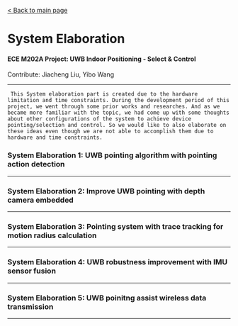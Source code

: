 [< Back to main page](../README.md)

# System Elaboration
#### ECE M202A Project: UWB Indoor Positioning - Select & Control
Contribute: Jiacheng Liu, Yibo Wang

--------------------------------------------------------------------------------------------
     This System elaboration part is created due to the hardware limitation and time constraints. During the development period of this project, we went through some prior works and researches. And as we became more familiar with the topic, we had come up with some thoughts about other configurations of the system to achieve device pointing/selection and control. So we would like to also elaborate on these ideas even though we are not able to accomplish them due to hardware and time constraints.  

### System Elaboration 1: UWB pointing algorithm with pointing action detection

--------------------------------------------------------------------------------------------
### System Elaboration 2: Improve UWB pointing with depth camera embedded

--------------------------------------------------------------------------------------------
### System Elaboration 3: Pointing system with trace tracking for motion radius calculation

--------------------------------------------------------------------------------------------
### System Elaboration 4: UWB robustness improvement with IMU sensor fusion

--------------------------------------------------------------------------------------------
### System Elaboration 5: UWB poinitng assist wireless data transmission

--------------------------------------------------------------------------------------------